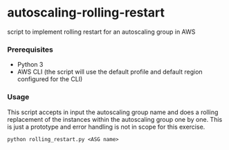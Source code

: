 # autoscaling-rolling-restart
script to implement rolling restart for an autoscaling group in AWS

### Prerequisites

- Python 3
- AWS CLI (the script will use the default profile and default region configured for the CLI)

### Usage

This script accepts in input the autoscaling group name and does a rolling replacement of the instances within the autoscaling group one by one.
This is just a prototype and error handling is not in scope for this exercise.

```
python rolling_restart.py <ASG name>
```
